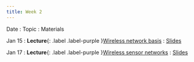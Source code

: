 ```yaml
---
title: Week 2
---
```


Date
: Topic
  : Materials

Jan 15
: **Lecture**{: .label .label-purple }[Wireless network basis](#)
  : [Slides](#)

Jan 17
: **Lecture**{: .label .label-purple }[Wireless sensor networks](#)
  : [Slides](#)

